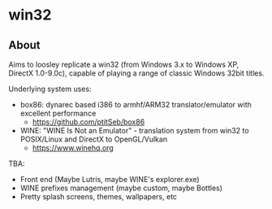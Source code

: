 # win32

## About

Aims to loosley replicate a win32 (from Windows 3.x to Windows XP, DirectX 1.0-9.0c), capable of playing a range of classic Windows 32bit titles.

Underlying system uses:
* box86: dynarec based i386 to armhf/ARM32 translator/emulator with excellent performance
  * https://github.com/ptitSeb/box86
* WINE: "WINE Is Not an Emulator" - translation system from win32 to POSIX/Linux and DirectX to OpenGL/Vulkan
  * https://www.winehq.org

TBA:
* Front end (Maybe Lutris, maybe WINE's explorer.exe)
* WINE prefixes management (maybe custom, maybe Bottles)
* Pretty splash screens, themes, wallpapers, etc
